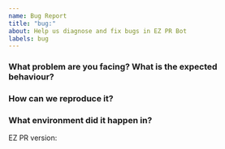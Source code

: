 ```yaml
---
name: Bug Report
title: "bug:"
about: Help us diagnose and fix bugs in EZ PR Bot
labels: bug
---
```


<!--
Thank you for helping to improve EZ PR Bot!

Please be sure to search for open issues before raising a new one. We use issues
for bug reports and feature requests. Please ask any general questions in the
Discord server! :)
-->

### What problem are you facing? What is the expected behaviour?

<!--
Please tell us a little about your use case - it's okay if it's hypothetical!
Leading with this context helps frame the feature request so we can ensure we
implement it sensibly.
--->

### How can we reproduce it?

<!--
Help us to reproduce your bug as succinctly and precisely as possible.
-->

### What environment did it happen in?

<!-- Use a release tag or a commit hash :) -->

EZ PR version:

<!--
Include at least the version or commit of EZ PR Bot you were running. Consider
also including the following if relevant:

* OS (e.g. from /etc/os-release)
* Node.js Version
-->
